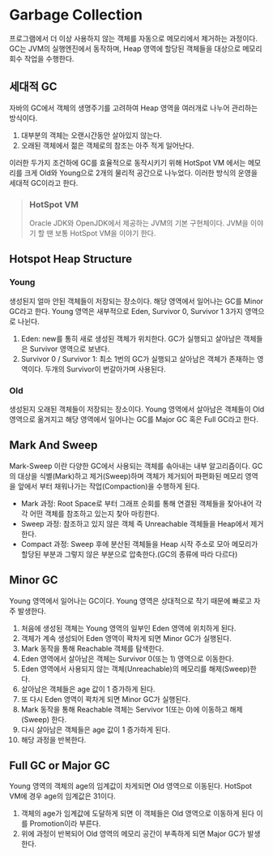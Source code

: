 # Garbage Collection
프로그램에서 더 이상 사용하지 않는 객체를 자동으로 메모리에서 제거하는 과정이다.
GC는 JVM의 실행엔진에서 동작하며, Heap 영역에 할당된 객체들을 대상으로 메모리 회수 작업을 수행한다.

## 세대적 GC
자바의 GC에서 객체의 생명주기를 고려하여 Heap 영역을 여러개로 나누어 관리하는 방식이다.
1. 대부분의 객체는 오랜시간동안 살아있지 않는다.
2. 오래된 객체에서 젊은 객체로의 참조는 아주 적게 일어난다.
   
이러한 두가지 조건하에 GC를 효율적으로 동작시키기 위해 HotSpot VM 에서는 메모리를 크게 Old와 Young으로 2개의 물리적 공간으로 나누었다.
이러한 방식의 운영을 세대적 GC이라고 한다.

> ### HotSpot VM
> Oracle JDK와 OpenJDK에서 제공하는 JVM의 기본 구현체이다.
> JVM을 이야기 할 땐 보통 HotSpot VM을 이야기 한다.

## Hotspot Heap Structure
### Young
생성된지 얼마 안된 객체들이 저장되는 장소이다. 해당 영역에서 일어나는 GC를 Minor GC라고 한다.
Young 영역은 새부적으로 Eden, Survivor 0, Survivor 1 3가지 영역으로 나뉜다.
1. Eden: new를 통히 새로 생성된 객체가 위치한다. GC가 실행되고 살아남은 객체들은 Survivor 영역으로 보낸다.
2. Survivor 0 / Survivor 1: 최소 1번의 GC가 실행되고 살아남은 객체가 존재하는 영역이다. 두개의 Survivor이 번갈아가며 사용된다.
### Old
생성된지 오래된 객체들이 저장되는 장소이다. Young 영역에서 살아남은 객체들이 Old 영역으로 옮겨지고 해당 영역에서 일어나는 GC를 Major GC 혹은 Full GC라고 한다.


## Mark And Sweep
Mark-Sweep 이란 다양한 GC에서 사용되는 객체를 솎아내는 내부 알고리즘이다.
GC의 대상을 식별(Mark)하고 제거(Sweep)하며 객체가 제거되어 파편화된 메모리 영역을 앞에서 부터 채워나가는 작업(Compaction)을 수행하게 된다.
- Mark 과정: Root Space로 부터 그래프 순회를 통해 연결된 객체들을 찾아내어 각각 어떤 객체를 참조하고 있는지 찾아 마킹한다.
- Sweep 과정: 참조하고 있지 않은 객체 즉 Unreachable 객체들을 Heap에서 제거한다.
- Compact 과정: Sweep 후에 분산된 객체들을 Heap 시작 주소로 모아 메모리가 할당된 부분과 그렇지 않은 부분으로 압축한다.(GC의 종류에 따라 다르다)

## Minor GC
Young 영역에서 일어나는 GC이다.
Young 영역은 상대적으로 작기 때문에 빠로고 자주 발생한다.

1. 처음에 생성된 객체는 Young 영역의 일부인 Eden 영역에 위치하게 된다.
2. 객체가 계속 생성되어 Eden 영역이 꽉차게 되면 Minor GC가 실행된다.
3. Mark 동작을 통해 Reachable 객체를 탐색한다.
4. Eden 영역에서 살아남은 객체는 Survivor 0(또는 1) 영역으로 이동한다.
5. Eden 영역에서 사용되지 않는 객체(Unreachable)의 메모리를 해제(Sweep)한다.
6. 살아남은 객체들은 age 값이 1 증가하게 된다.
7. 또 다시 Eden 영역이 꽉차게 되면 Minor GC가 실행된다.
8. Mark 동작을 통해 Reachable 객체는 Servivor 1(또는 0)에 이동하고 해제(Sweep) 한다.
9. 다시 살아남은 객체들은 age 값이 1 증가하게 된다.
10. 해당 과정을 반복한다.

## Full GC or Major GC
Young 영역의 객체의 age의 임계값이 차게되면 Old 영역으로 이동된다.
HotSpot VM에 경우 age의 임계값은 31이다.

1. 객체의 age가 임계값에 도달하게 되면 이 객체들은 Old 영역으로 이동하게 된다 이를 Promotion이라 부른다.
2. 위에 과정이 반복되어 Old 영역의 메모리 공간이 부족하게 되면 Major GC가 발생한다.
